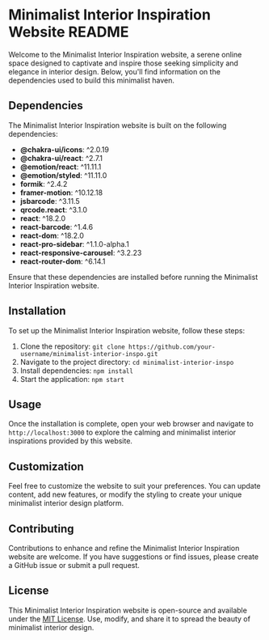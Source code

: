 # Minimalist Interior Inspiration Website README

Welcome to the Minimalist Interior Inspiration website, a serene online space designed to captivate and inspire those seeking simplicity and elegance in interior design. Below, you'll find information on the dependencies used to build this minimalist haven.

## Dependencies

The Minimalist Interior Inspiration website is built on the following dependencies:

- **@chakra-ui/icons**: ^2.0.19
- **@chakra-ui/react**: ^2.7.1
- **@emotion/react**: ^11.11.1
- **@emotion/styled**: ^11.11.0
- **formik**: ^2.4.2
- **framer-motion**: ^10.12.18
- **jsbarcode**: ^3.11.5
- **qrcode.react**: ^3.1.0
- **react**: ^18.2.0
- **react-barcode**: ^1.4.6
- **react-dom**: ^18.2.0
- **react-pro-sidebar**: ^1.1.0-alpha.1
- **react-responsive-carousel**: ^3.2.23
- **react-router-dom**: ^6.14.1

Ensure that these dependencies are installed before running the Minimalist Interior Inspiration website.

## Installation

To set up the Minimalist Interior Inspiration website, follow these steps:

1. Clone the repository: `git clone https://github.com/your-username/minimalist-interior-inspo.git`
2. Navigate to the project directory: `cd minimalist-interior-inspo`
3. Install dependencies: `npm install`
4. Start the application: `npm start`

## Usage

Once the installation is complete, open your web browser and navigate to `http://localhost:3000` to explore the calming and minimalist interior inspirations provided by this website.

## Customization

Feel free to customize the website to suit your preferences. You can update content, add new features, or modify the styling to create your unique minimalist interior design platform.

## Contributing

Contributions to enhance and refine the Minimalist Interior Inspiration website are welcome. If you have suggestions or find issues, please create a GitHub issue or submit a pull request.

## License

This Minimalist Interior Inspiration website is open-source and available under the [MIT License](LICENSE). Use, modify, and share it to spread the beauty of minimalist interior design.
